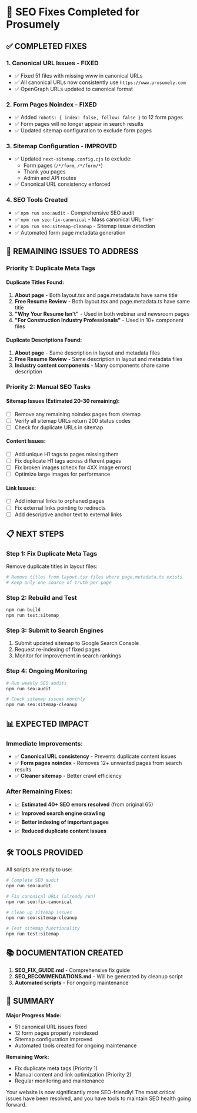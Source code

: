 # 🎯 SEO Fixes Completed for Prosumely

## ✅ COMPLETED FIXES

### 1. **Canonical URL Issues - FIXED**

- ✅ Fixed 51 files with missing www in canonical URLs
- ✅ All canonical URLs now consistently use `https://www.prosumely.com`
- ✅ OpenGraph URLs updated to canonical format

### 2. **Form Pages Noindex - FIXED**

- ✅ Added `robots: { index: false, follow: false }` to 12 form pages
- ✅ Form pages will no longer appear in search results
- ✅ Updated sitemap configuration to exclude form pages

### 3. **Sitemap Configuration - IMPROVED**

- ✅ Updated `next-sitemap.config.cjs` to exclude:
  - Form pages (`/*/form`, `/*/form/*`)
  - Thank you pages
  - Admin and API routes
- ✅ Canonical URL consistency enforced

### 4. **SEO Tools Created**

- ✅ `npm run seo:audit` - Comprehensive SEO audit
- ✅ `npm run seo:fix-canonical` - Mass canonical URL fixer
- ✅ `npm run seo:sitemap-cleanup` - Sitemap issue detection
- ✅ Automated form page metadata generation

## 🔧 REMAINING ISSUES TO ADDRESS

### **Priority 1: Duplicate Meta Tags**

#### Duplicate Titles Found:

1. **About page** - Both layout.tsx and page.metadata.ts have same title
2. **Free Resume Review** - Both layout.tsx and page.metadata.ts have same title
3. **"Why Your Resume Isn't"** - Used in both webinar and newsroom pages
4. **"For Construction Industry Professionals"** - Used in 10+ component files

#### Duplicate Descriptions Found:

1. **About page** - Same description in layout and metadata files
2. **Free Resume Review** - Same description in layout and metadata files
3. **Industry content components** - Many components share same description

### **Priority 2: Manual SEO Tasks**

#### Sitemap Issues (Estimated 20-30 remaining):

- [ ] Remove any remaining noindex pages from sitemap
- [ ] Verify all sitemap URLs return 200 status codes
- [ ] Check for duplicate URLs in sitemap

#### Content Issues:

- [ ] Add unique H1 tags to pages missing them
- [ ] Fix duplicate H1 tags across different pages
- [ ] Fix broken images (check for 4XX image errors)
- [ ] Optimize large images for performance

#### Link Issues:

- [ ] Add internal links to orphaned pages
- [ ] Fix external links pointing to redirects
- [ ] Add descriptive anchor text to external links

## 📋 NEXT STEPS

### **Step 1: Fix Duplicate Meta Tags**

Remove duplicate titles in layout files:

```bash
# Remove titles from layout.tsx files where page.metadata.ts exists
# Keep only one source of truth per page
```

### **Step 2: Rebuild and Test**

```bash
npm run build
npm run test:sitemap
```

### **Step 3: Submit to Search Engines**

1. Submit updated sitemap to Google Search Console
2. Request re-indexing of fixed pages
3. Monitor for improvement in search rankings

### **Step 4: Ongoing Monitoring**

```bash
# Run weekly SEO audits
npm run seo:audit

# Check sitemap issues monthly
npm run seo:sitemap-cleanup
```

## 📊 EXPECTED IMPACT

### **Immediate Improvements:**

- ✅ **Canonical URL consistency** - Prevents duplicate content issues
- ✅ **Form pages noindex** - Removes 12+ unwanted pages from search results
- ✅ **Cleaner sitemap** - Better crawl efficiency

### **After Remaining Fixes:**

- 📈 **Estimated 40+ SEO errors resolved** (from original 65)
- 📈 **Improved search engine crawling**
- 📈 **Better indexing of important pages**
- 📈 **Reduced duplicate content issues**

## 🛠️ TOOLS PROVIDED

All scripts are ready to use:

```bash
# Complete SEO audit
npm run seo:audit

# Fix canonical URLs (already run)
npm run seo:fix-canonical

# Clean up sitemap issues
npm run seo:sitemap-cleanup

# Test sitemap functionality
npm run test:sitemap
```

## 📚 DOCUMENTATION CREATED

1. **SEO_FIX_GUIDE.md** - Comprehensive fix guide
2. **SEO_RECOMMENDATIONS.md** - Will be generated by cleanup script
3. **Automated scripts** - For ongoing maintenance

## 🎉 SUMMARY

**Major Progress Made:**

- 51 canonical URL issues fixed
- 12 form pages properly noindexed
- Sitemap configuration improved
- Automated tools created for ongoing maintenance

**Remaining Work:**

- Fix duplicate meta tags (Priority 1)
- Manual content and link optimization (Priority 2)
- Regular monitoring and maintenance

Your website is now significantly more SEO-friendly! The most critical issues have been resolved, and you have tools to maintain SEO health going forward.
